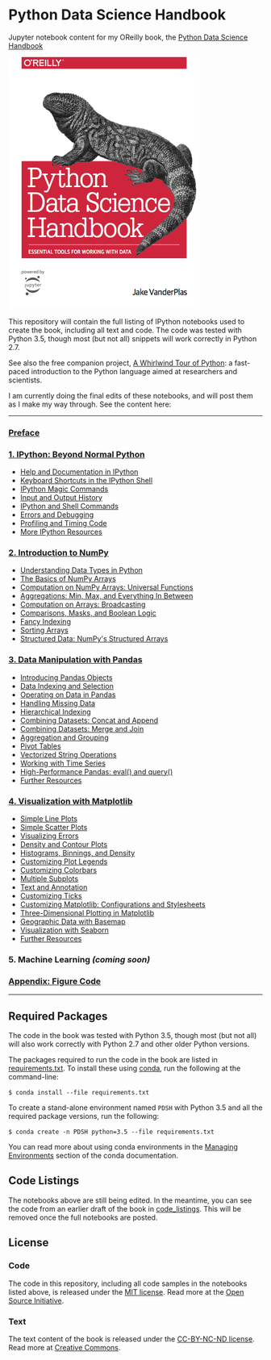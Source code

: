 # Python Data Science Handbook

Jupyter notebook content for my OReilly book, the
[Python Data Science Handbook](http://shop.oreilly.com/product/0636920034919.do)

![cover image](notebooks/figures/PDSH-cover.png)

This repository will contain the full listing of IPython notebooks used to create the book, including all text and code. The code was tested with Python 3.5, though most (but not all) snippets will work correctly in Python 2.7.

See also the free companion project, [A Whirlwind Tour of Python](https://github.com/jakevdp/WhirlwindTourOfPython): a fast-paced introduction to the Python language aimed at researchers and scientists.

I am currently doing the final edits of these notebooks, and will post them as I make my way through. See the content here:

---

### [Preface](http://nbviewer.jupyter.org/github/jakevdp/PythonDataScienceHandbook/blob/master/notebooks/00.00-Preface.ipynb)

### [1. IPython: Beyond Normal Python](http://nbviewer.jupyter.org/github/jakevdp/PythonDataScienceHandbook/blob/master/notebooks/01.00-IPython-Beyond-Normal-Python.ipynb)
- [Help and Documentation in IPython](http://nbviewer.jupyter.org/github/jakevdp/PythonDataScienceHandbook/blob/master/notebooks/01.01-Help-And-Documentation.ipynb)
- [Keyboard Shortcuts in the IPython Shell](http://nbviewer.jupyter.org/github/jakevdp/PythonDataScienceHandbook/blob/master/notebooks/01.02-Shell-Keyboard-Shortcuts.ipynb)
- [IPython Magic Commands](http://nbviewer.jupyter.org/github/jakevdp/PythonDataScienceHandbook/blob/master/notebooks/01.03-Magic-Commands.ipynb)
- [Input and Output History](http://nbviewer.jupyter.org/github/jakevdp/PythonDataScienceHandbook/blob/master/notebooks/01.04-Input-Output-History.ipynb)
- [IPython and Shell Commands](http://nbviewer.jupyter.org/github/jakevdp/PythonDataScienceHandbook/blob/master/notebooks/01.05-IPython-And-Shell-Commands.ipynb)
- [Errors and Debugging](http://nbviewer.jupyter.org/github/jakevdp/PythonDataScienceHandbook/blob/master/notebooks/01.06-Errors-and-Debugging.ipynb)
- [Profiling and Timing Code](http://nbviewer.jupyter.org/github/jakevdp/PythonDataScienceHandbook/blob/master/notebooks/01.07-Timing-and-Profiling.ipynb)
- [More IPython Resources](http://nbviewer.jupyter.org/github/jakevdp/PythonDataScienceHandbook/blob/master/notebooks/01.08-More-IPython-Resources.ipynb)

### [2. Introduction to NumPy](http://nbviewer.jupyter.org/github/jakevdp/PythonDataScienceHandbook/blob/master/notebooks/02.00-Introduction-to-NumPy.ipynb)
- [Understanding Data Types in Python](http://nbviewer.jupyter.org/github/jakevdp/PythonDataScienceHandbook/blob/master/notebooks/02.01-Understanding-Data-Types.ipynb)
- [The Basics of NumPy Arrays](http://nbviewer.jupyter.org/github/jakevdp/PythonDataScienceHandbook/blob/master/notebooks/02.02-The-Basics-Of-NumPy-Arrays.ipynb)
- [Computation on NumPy Arrays: Universal Functions](http://nbviewer.jupyter.org/github/jakevdp/PythonDataScienceHandbook/blob/master/notebooks/02.03-Computation-on-arrays-ufuncs.ipynb)
- [Aggregations: Min, Max, and Everything In Between](http://nbviewer.jupyter.org/github/jakevdp/PythonDataScienceHandbook/blob/master/notebooks/02.04-Computation-on-arrays-aggregates.ipynb)
- [Computation on Arrays: Broadcasting](http://nbviewer.jupyter.org/github/jakevdp/PythonDataScienceHandbook/blob/master/notebooks/02.05-Computation-on-arrays-broadcasting.ipynb)
- [Comparisons, Masks, and Boolean Logic](http://nbviewer.jupyter.org/github/jakevdp/PythonDataScienceHandbook/blob/master/notebooks/02.06-Boolean-Arrays-and-Masks.ipynb)
- [Fancy Indexing](http://nbviewer.jupyter.org/github/jakevdp/PythonDataScienceHandbook/blob/master/notebooks/02.07-Fancy-Indexing.ipynb)
- [Sorting Arrays](http://nbviewer.jupyter.org/github/jakevdp/PythonDataScienceHandbook/blob/master/notebooks/02.08-Sorting.ipynb)
- [Structured Data: NumPy's Structured Arrays](http://nbviewer.jupyter.org/github/jakevdp/PythonDataScienceHandbook/blob/master/notebooks/02.09-Structured-Data-NumPy.ipynb)

### [3. Data Manipulation with Pandas](http://nbviewer.jupyter.org/github/jakevdp/PythonDataScienceHandbook/blob/master/notebooks/03.00-Introduction-to-Pandas.ipynb)
- [Introducing Pandas Objects](http://nbviewer.jupyter.org/github/jakevdp/PythonDataScienceHandbook/blob/master/notebooks/03.01-Introducing-Pandas-Objects.ipynb)
- [Data Indexing and Selection](http://nbviewer.jupyter.org/github/jakevdp/PythonDataScienceHandbook/blob/master/notebooks/03.02-Data-Indexing-and-Selection.ipynb)
- [Operating on Data in Pandas](http://nbviewer.jupyter.org/github/jakevdp/PythonDataScienceHandbook/blob/master/notebooks/03.03-Operations-in-Pandas.ipynb)
- [Handling Missing Data](http://nbviewer.jupyter.org/github/jakevdp/PythonDataScienceHandbook/blob/master/notebooks/03.04-Missing-Values.ipynb)
- [Hierarchical Indexing](http://nbviewer.jupyter.org/github/jakevdp/PythonDataScienceHandbook/blob/master/notebooks/03.05-Hierarchical-Indexing.ipynb)
- [Combining Datasets: Concat and Append](http://nbviewer.jupyter.org/github/jakevdp/PythonDataScienceHandbook/blob/master/notebooks/03.06-Concat-And-Append.ipynb)
- [Combining Datasets: Merge and Join](http://nbviewer.jupyter.org/github/jakevdp/PythonDataScienceHandbook/blob/master/notebooks/03.07-Merge-and-Join.ipynb)
- [Aggregation and Grouping](http://nbviewer.jupyter.org/github/jakevdp/PythonDataScienceHandbook/blob/master/notebooks/03.08-Aggregation-and-Grouping.ipynb)
- [Pivot Tables](http://nbviewer.jupyter.org/github/jakevdp/PythonDataScienceHandbook/blob/master/notebooks/03.09-Pivot-Tables.ipynb)
- [Vectorized String Operations](http://nbviewer.jupyter.org/github/jakevdp/PythonDataScienceHandbook/blob/master/notebooks/03.10-Working-With-Strings.ipynb)
- [Working with Time Series](http://nbviewer.jupyter.org/github/jakevdp/PythonDataScienceHandbook/blob/master/notebooks/03.11-Working-with-Time-Series.ipynb)
- [High-Performance Pandas: eval() and query()](http://nbviewer.jupyter.org/github/jakevdp/PythonDataScienceHandbook/blob/master/notebooks/03.12-Performance-Eval-and-Query.ipynb)
- [Further Resources](http://nbviewer.jupyter.org/github/jakevdp/PythonDataScienceHandbook/blob/master/notebooks/03.13-Further-Resources.ipynb)

### [4. Visualization with Matplotlib](http://nbviewer.jupyter.org/github/jakevdp/PythonDataScienceHandbook/blob/master/notebooks/04.00-Introduction-To-Matplotlib.ipynb)
- [Simple Line Plots](http://nbviewer.jupyter.org/github/jakevdp/PythonDataScienceHandbook/blob/master/notebooks/04.01-Simple-Line-Plots.ipynb)
- [Simple Scatter Plots](http://nbviewer.jupyter.org/github/jakevdp/PythonDataScienceHandbook/blob/master/notebooks/04.02-Simple-Scatter-Plots.ipynb)
- [Visualizing Errors](http://nbviewer.jupyter.org/github/jakevdp/PythonDataScienceHandbook/blob/master/notebooks/04.03-Errorbars.ipynb)
- [Density and Contour Plots](http://nbviewer.jupyter.org/github/jakevdp/PythonDataScienceHandbook/blob/master/notebooks/04.04-Density-and-Contour-Plots.ipynb)
- [Histograms, Binnings, and Density](http://nbviewer.jupyter.org/github/jakevdp/PythonDataScienceHandbook/blob/master/notebooks/04.05-Histograms-and-Binnings.ipynb)
- [Customizing Plot Legends](http://nbviewer.jupyter.org/github/jakevdp/PythonDataScienceHandbook/blob/master/notebooks/04.06-Customizing-Legends.ipynb)
- [Customizing Colorbars](http://nbviewer.jupyter.org/github/jakevdp/PythonDataScienceHandbook/blob/master/notebooks/04.07-Customizing-Colorbars.ipynb)
- [Multiple Subplots](http://nbviewer.jupyter.org/github/jakevdp/PythonDataScienceHandbook/blob/master/notebooks/04.08-Multiple-Subplots.ipynb)
- [Text and Annotation](http://nbviewer.jupyter.org/github/jakevdp/PythonDataScienceHandbook/blob/master/notebooks/04.09-Text-and-Annotation.ipynb)
- [Customizing Ticks](http://nbviewer.jupyter.org/github/jakevdp/PythonDataScienceHandbook/blob/master/notebooks/04.10-Customizing-Ticks.ipynb)
- [Customizing Matplotlib: Configurations and Stylesheets](http://nbviewer.jupyter.org/github/jakevdp/PythonDataScienceHandbook/blob/master/notebooks/04.11-Settings-and-Stylesheets.ipynb)
- [Three-Dimensional Plotting in Matplotlib](http://nbviewer.jupyter.org/github/jakevdp/PythonDataScienceHandbook/blob/master/notebooks/04.12-Three-Dimensional-Plotting.ipynb)
- [Geographic Data with Basemap](http://nbviewer.jupyter.org/github/jakevdp/PythonDataScienceHandbook/blob/master/notebooks/04.13-Geographic-Data-With-Basemap.ipynb)
- [Visualization with Seaborn](http://nbviewer.jupyter.org/github/jakevdp/PythonDataScienceHandbook/blob/master/notebooks/04.14-Visualization-With-Seaborn.ipynb)
- [Further Resources](http://nbviewer.jupyter.org/github/jakevdp/PythonDataScienceHandbook/blob/master/notebooks/04.15-Further-Resources.ipynb)

### 5. Machine Learning *(coming soon)*

### [Appendix: Figure Code](http://nbviewer.jupyter.org/github/jakevdp/PythonDataScienceHandbook/blob/master/notebooks/06.00-Figure-Code.ipynb)

---

## Required Packages

The code in the book was tested with Python 3.5, though most (but not all) will also work correctly with Python 2.7 and other older Python versions.

The packages required to run the code in the book are listed in [requirements.txt](requirements.txt). To install these using [conda](http://conda.pydata.org), run the following at the command-line:

```
$ conda install --file requirements.txt
```

To create a stand-alone environment named ``PDSH`` with Python 3.5 and all the required package versions, run the following:

```
$ conda create -n PDSH python=3.5 --file requirements.txt
```

You can read more about using conda environments in the [Managing Environments](http://conda.pydata.org/docs/using/envs.html) section of the conda documentation.


## Code Listings

The notebooks above are still being edited. In the meantime, you can see the
code from an earlier draft of the book in [code_listings](code_listings).
This will be removed once the full notebooks are posted.


## License

### Code
The code in this repository, including all code samples in the notebooks listed above, is released under the [MIT license](LICENSE-CODE). Read more at the [Open Source Initiative](https://opensource.org/licenses/MIT).

### Text
The text content of the book is released under the [CC-BY-NC-ND license](LICENSE-TEXT). Read more at [Creative Commons](https://creativecommons.org/licenses/by-nc-nd/3.0/us/legalcode).
